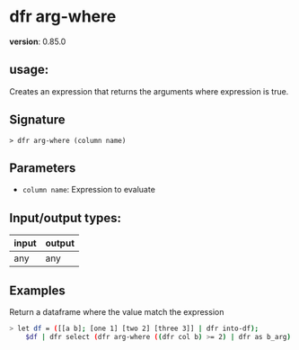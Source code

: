 # dfr arg-where

**version**: 0.85.0

## **usage**:

Creates an expression that returns the arguments where expression is true.

## Signature

`> dfr arg-where (column name)`

## Parameters

- `column name`: Expression to evaluate

## Input/output types:

| input | output |
| ----- | ------ |
| any   | any    |

## Examples

Return a dataframe where the value match the expression

```bash
> let df = ([[a b]; [one 1] [two 2] [three 3]] | dfr into-df);
    $df | dfr select (dfr arg-where ((dfr col b) >= 2) | dfr as b_arg)
```
